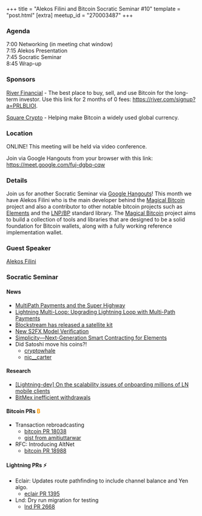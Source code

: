 +++
title = "Alekos Filini and Bitcoin Socratic Seminar #10"
template = "post.html"
[extra]
meetup_id = "270003487"
+++

### Agenda

7:00 Networking (in meeting chat window)  
7:15 Alekos Presentation  
7:45 Socratic Seminar  
8:45 Wrap-up  

### Sponsors

[River Financial](https://river.com/) - The best place to buy, sell, and use Bitcoin for the long-term investor. Use this link for 2 months of 0 fees: <https://river.com/signup?a=PRLBLIOI>.

[Square Crypto](https://twitter.com/sqcrypto) - Helping make Bitcoin a widely used global currency.

 ### Location

ONLINE! This meeting will be held via video conference. 

Join via Google Hangouts from your browser with this link: <https://meet.google.com/fuj-dgbq-cqw>

### Details

Join us for another Socratic Seminar via [Google Hangouts](https://meet.google.com/fuj-dgbq-cqw)! This month we have 
Alekos Filini who is the main developer behind the [Magical Bitcoin](https://magicalbitcoin.org/) project and also a 
contributor to other notable bitcoin projects such as [Elements](https://github.com/ElementsProject) and the 
[LNP/BP](https://github.com/LNP-BP) standard library. The [Magical Bitcoin](https://github.com/MagicalBitcoin) 
project aims to build a collection of tools and libraries that are designed to be a solid foundation for Bitcoin 
wallets, along with a fully working reference implementation wallet.

### Guest Speaker

[Alekos Filini](https://twitter.com/afilini)

### Socratic Seminar

#### News

   - [MultiPath Payments and the Super Highway](https://lightning.engineering/posts/2020-05-07-mpp/)
   - [Lightning Multi-Loop: Upgrading Lightning Loop with Multi-Path Payments](https://lightning.engineering/posts/2020-05-13-loop-mpp/)
   - [Blockstream has released a satellite kit](https://store.blockstream.com/product/blockstream-satellite-basic-kit/)
   - [New S2FX Model Verification](https://medium.com/@btconometrics/s2fx-phase-5-estimations-6f9be0b553d1)
   - [Simplicity—Next-Generation Smart Contracting for Elements](https://www.youtube.com/watch?v=RZNCk-nyx_A)
   - Did Satoshi move his coins?!
       - [cryptowhale](https://twitter.com/cryptowhale/status/1263124559844257792?s=21)
       - [nic__carter](https://twitter.com/nic__carter/status/1263130214726582272?s=20)

#### Research

   - [\[Lightning-dev\] On the scalability issues of onboarding millions of LN mobile clients](https://lists.linuxfoundation.org/pipermail/lightning-dev/2020-May/002678.html)
   - [BitMex inefficient withdrawals](https://b10c.me/mempool-observations/2-bitmex-broadcast-13-utc/)

#### Bitcoin PRs <font color="#FF9900">₿</font>

   - Transaction rebroadcasting
     - [bitcoin PR 18038](https://github.com/bitcoin/bitcoin/pull/18038)
     - [gist from amitiuttarwar](https://gist.github.com/amitiuttarwar/b592ee410e1f02ac0d44fcbed4621dba)
   - RFC: Introducing AltNet
     - [bitcoin PR 18988](https://github.com/bitcoin/bitcoin/pull/18988)

#### Lightning PRs ⚡ 

   - Eclair: Updates route pathfinding to include channel balance and Yen algo.
     - [eclair PR 1395](https://github.com/ACINQ/eclair/pull/1395)
   - Lnd: Dry run migration for testing
     - [lnd PR 2668](https://github.com/lightningnetwork/lnd/pull/2668)